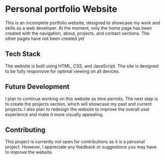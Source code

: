 
# Personal portfolio Website

This is an incomplete portfolio website, designed to showcase my work and skills as a web developer. At the moment, only the home page has been created with the navigation, about, projects, and contact sections. The other pages have not been created yet 
## Tech Stack
The website is built using HTML, CSS, and JavaScript. The site is designed to be fully responsive for optimal viewing on all devices.
## Future Development

I plan to continue working on this website as time permits. The next step is to create the projects section, which will showcase my past and current projects. I also plan to redesign the website to improve the overall user experience and make it more visually appealing.
## Contributing

This project is currently not open for contributions as it is a personal project. However, I appreciate any feedback or suggestions you may have to improve the website.